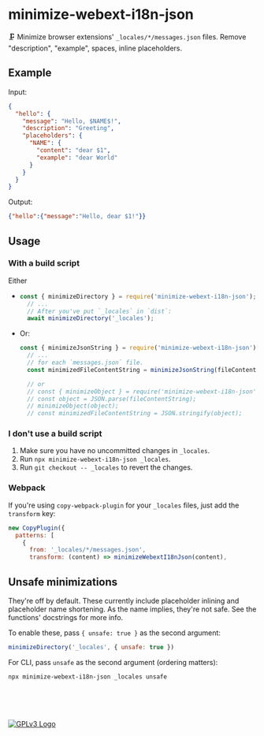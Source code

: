 # minimize-webext-i18n-json

🗜 Minimize browser extensions' `_locales/*/messages.json` files. Remove "description", "example", spaces, inline placeholders.

## Example

Input:

```json
{
  "hello": {
    "message": "Hello, $NAME$!",
    "description": "Greeting",
    "placeholders": {
      "NAME": {
        "content": "dear $1",
        "example": "dear World"
      }
    }
  }
}
```

Output:

```json
{"hello":{"message":"Hello, dear $1!"}}
```

## Usage

### With a build script

Either

* ```js
  const { minimizeDirectory } = require('minimize-webext-i18n-json');
    // ...
    // After you've put `_locales` in `dist`:
    await minimizeDirectory('_locales');
  ```

* Or:

  ```js
  const { minimizeJsonString } = require('minimize-webext-i18n-json');
    // ...
    // for each `messages.json` file.
    const minimizedFileContentString = minimizeJsonString(fileContentString);

    // or
    // const { minimizeObject } = require('minimize-webext-i18n-json');
    // const object = JSON.parse(fileContentString);
    // minimizeObject(object);
    // const minimizedFileContentString = JSON.stringify(object);
  ```

### I don't use a build script

1. Make sure you have no uncommitted changes in `_locales`.
1. Run `npx minimize-webext-i18n-json _locales`.
1. Run `git checkout -- _locales` to revert the changes.
<!-- 3. Make an archive for distribution. -->

### Webpack

If you're using `copy-webpack-plugin` for your `_locales` files, just add the `transform` key:

```js
new CopyPlugin({
  patterns: [
    {
      from: '_locales/*/messages.json',
      transform: (content) => minimizeWebextI18nJson(content),
```

## Unsafe minimizations

They're off by default. These currently include placeholder inlining and placeholder name shortening. As the name implies, they're not safe. See the functions' docstrings for more info.

To enable these, pass `{ unsafe: true }` as the second argument:

```js
minimizeDirectory('_locales', { unsafe: true })
```

For CLI, pass `unsafe` as the second argument (ordering matters):

```bash
npx minimize-webext-i18n-json _locales unsafe
```

<br>
<br>
<br>

[![GPLv3 Logo](https://www.gnu.org/graphics/gplv3-with-text-136x68.png)](./COPYING)
